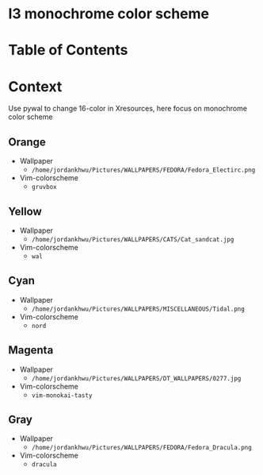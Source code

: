 # I3 monochrome color scheme

Table of Contents
=================

# Context
Use pywal to change 16-color in Xresources, here focus on monochrome color scheme

## Orange
- Wallpaper
    - `/home/jordankhwu/Pictures/WALLPAPERS/FEDORA/Fedora_Electirc.png`
- Vim-colorscheme
    - `gruvbox`

## Yellow
- Wallpaper
    - `/home/jordankhwu/Pictures/WALLPAPERS/CATS/Cat_sandcat.jpg`
- Vim-colorscheme
    - `wal`

## Cyan
- Wallpaper
    - `/home/jordankhwu/Pictures/WALLPAPERS/MISCELLANEOUS/Tidal.png`
- Vim-colorscheme
    - `nord`

## Magenta
- Wallpaper
    - `/home/jordankhwu/Pictures/WALLPAPERS/DT_WALLPAPERS/0277.jpg`
- Vim-colorscheme
    - `vim-monokai-tasty`

## Gray
- Wallpaper
    - `/home/jordankhwu/Pictures/WALLPAPERS/FEDORA/Fedora_Dracula.png`
- Vim-colorscheme
    - `dracula`

